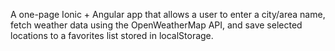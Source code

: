 A one-page Ionic + Angular app that allows a user to enter a city/area name, fetch weather data using
the OpenWeatherMap API, and save selected locations to a favorites list stored in localStorage.
